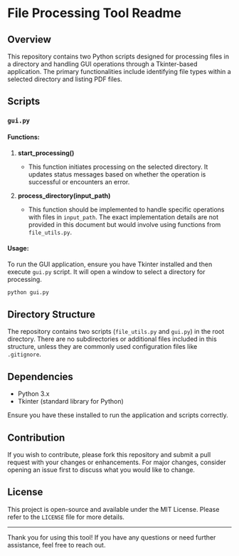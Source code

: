  # File Processing Tool Readme

## Overview

This repository contains two Python scripts designed for processing files in a directory and handling GUI operations through a Tkinter-based application. The primary functionalities include identifying file types within a selected directory and listing PDF files.

## Scripts

### `gui.py`

#### Functions:
1. **start_processing()**
   - This function initiates processing on the selected directory. It updates status messages based on whether the operation is successful or encounters an error.
   
2. **process_directory(input_path)**
   - This function should be implemented to handle specific operations with files in `input_path`. The exact implementation details are not provided in this document but would involve using functions from `file_utils.py`.

#### Usage:
To run the GUI application, ensure you have Tkinter installed and then execute `gui.py` script. It will open a window to select a directory for processing.

```bash
python gui.py
```

## Directory Structure

The repository contains two scripts (`file_utils.py` and `gui.py`) in the root directory. There are no subdirectories or additional files included in this structure, unless they are commonly used configuration files like `.gitignore`.

## Dependencies

- Python 3.x
- Tkinter (standard library for Python)

Ensure you have these installed to run the application and scripts correctly.

## Contribution

If you wish to contribute, please fork this repository and submit a pull request with your changes or enhancements. For major changes, consider opening an issue first to discuss what you would like to change.

## License

This project is open-source and available under the MIT License. Please refer to the `LICENSE` file for more details.

---

Thank you for using this tool! If you have any questions or need further assistance, feel free to reach out.
